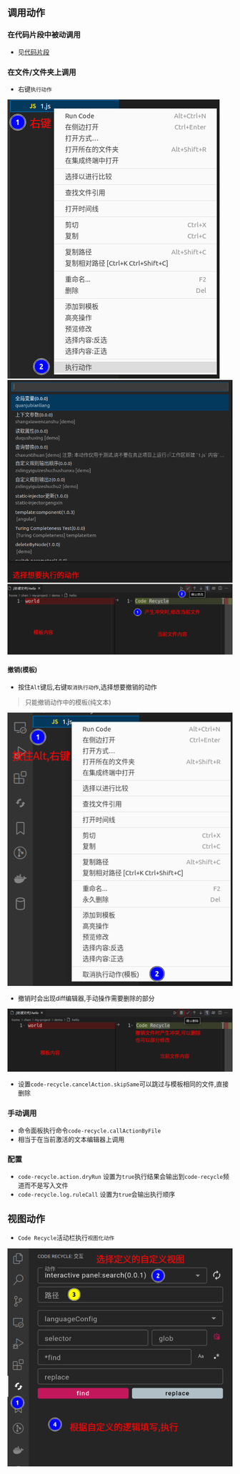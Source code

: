 ## 调用动作

### 在代码片段中被动调用
- 见[代码片段](./调用代码片段)

### 在文件/文件夹上调用
- 右键`执行动作`

![调用动作1](./image/调用动作1.png)
![调用动作2](./image/调用动作2.png)
![处理文件冲突](./image/处理文件冲突.png)

#### 撤销(模板)
- 按住`Alt`键后,右键`取消执行动作`,选择想要撤销的动作
> 只能撤销动作中的模板(纯文本)

![撤销动作调用](./image/撤销动作调用.png)


- 撤销时会出现diff编辑器,手动操作需要删除的部分

![撤销文件冲突](./image/撤销文件冲突.png)

- 设置`code-recycle.cancelAction.skipSame`可以跳过与模板相同的文件,直接删除
### 手动调用
- 命令面板执行命令`code-recycle.callActionByFile`
- 相当于在当前激活的文本编辑器上调用

### 配置
- `code-recycle.action.dryRun` 设置为`true`执行结果会输出到`code-recycle`频道而不是写入文件
- `code-recycle.log.ruleCall` 设置为`true`会输出执行顺序

## 视图动作
- `Code Recycle`活动栏执行`视图化动作`

![视图化动作](./image/视图化动作.png)
